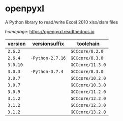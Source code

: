 # openpyxl

A Python library to read/write Excel 2010 xlsx/xlsm files

*homepage*: <https://openpyxl.readthedocs.io>

version | versionsuffix | toolchain
--------|---------------|----------
``2.6.2`` |  | ``GCCcore/8.2.0``
``2.6.4`` | ``-Python-2.7.16`` | ``GCCcore/8.3.0``
``3.0.10`` |  | ``GCCcore/11.3.0``
``3.0.3`` | ``-Python-3.7.4`` | ``GCCcore/8.3.0``
``3.0.7`` |  | ``GCCcore/10.2.0``
``3.0.7`` |  | ``GCCcore/10.3.0``
``3.0.9`` |  | ``GCCcore/11.2.0``
``3.1.2`` |  | ``GCCcore/12.2.0``
``3.1.2`` |  | ``GCCcore/12.3.0``
``3.1.2`` |  | ``GCCcore/13.2.0``
